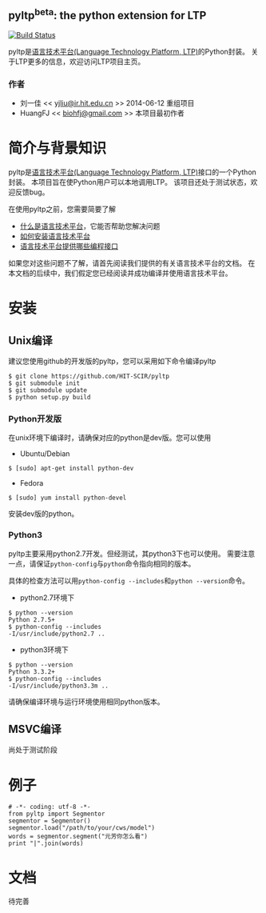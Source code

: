 pyltp<sup>beta</sup>: the python extension for LTP
----
[![Build Status](https://travis-ci.org/HIT-SCIR/pyltp.svg?branch=master)](https://travis-ci.org/HIT-SCIR/pyltp)

pyltp是[语言技术平台(Language Technology Platform, LTP)](https://github.com/HIT-SCIR/ltp)的Python封装。 关于LTP更多的信息，欢迎访问LTP项目主页。

### 作者

* 刘一佳 << yjliu@ir.hit.edu.cn >> 2014-06-12 重组项目
* HuangFJ << biohfj@gmail.com >> 本项目最初作者

# 简介与背景知识

pyltp是[语言技术平台(Language Technology Platform, LTP)](https://github.com/HIT-SCIR/ltp)接口的一个Python封装。
本项目旨在使Python用户可以本地调用LTP。
该项目还处于测试状态，欢迎反馈bug。

在使用pyltp之前，您需要简要了解
* [什么是语言技术平台](https://github.com/HIT-SCIR/ltp/blob/master/doc/ltp-document-3.0.md#%E7%AE%80%E4%BB%8B)，它能否帮助您解决问题
* [如何安装语言技术平台](https://github.com/HIT-SCIR/ltp/blob/master/doc/ltp-document-3.0.md#%E5%A6%82%E4%BD%95%E5%AE%89%E8%A3%85ltp)
* [语言技术平台提供哪些编程接口](https://github.com/HIT-SCIR/ltp/blob/master/doc/ltp-document-3.0.md#%E7%BC%96%E7%A8%8B%E6%8E%A5%E5%8F%A3)

如果您对这些问题不了解，请首先阅读我们提供的有关语言技术平台的文档。
在本文档的后续中，我们假定您已经阅读并成功编译并使用语言技术平台。

# 安装

## Unix编译

建议您使用github的开发版的pyltp，您可以采用如下命令编译pyltp

```
$ git clone https://github.com/HIT-SCIR/pyltp
$ git submodule init
$ git submodule update
$ python setup.py build
```

### Python开发版

在unix环境下编译时，请确保对应的python是dev版。您可以使用

* Ubuntu/Debian
```
$ [sudo] apt-get install python-dev
```
* Fedora
```
$ [sudo] yum install python-devel
```
安装dev版的python。

### Python3

pyltp主要采用python2.7开发。但经测试，其python3下也可以使用。
需要注意一点，请保证`python-config`与`python`命令指向相同的版本。

具体的检查方法可以用`python-config --includes`和`python --version`命令。

* python2.7环境下

```
$ python --version
Python 2.7.5+
$ python-config --includes
-I/usr/include/python2.7 ..
```

* python3环境下
```
$ python --version
Python 3.3.2+
$ python-config --includes
-I/usr/include/python3.3m ..
```

请确保编译环境与运行环境使用相同python版本。

## MSVC编译

尚处于测试阶段


# 例子

```
# -*- coding: utf-8 -*-
from pyltp import Segmentor
segmentor = Segmentor()
segmentor.load("/path/to/your/cws/model")
words = segmentor.segment("元芳你怎么看")
print "|".join(words)
```

# 文档

待完善
